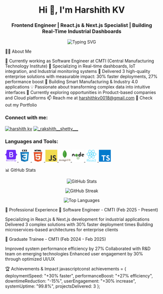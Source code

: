 <h1 align="center">Hi 👋, I'm Harshith KV</h1>
<h3 align="center">Frontend Engineer | React.js & Next.js Specialist | Building Real-Time Industrial Dashboards</h3>
<p align="center">
  <img src="https://readme-typing-svg.herokuapp.com?font=Fira+Code&pause=1000&color=2E9EF7&center=true&vCenter=true&width=435&lines=Frontend+Engineer+%7C+1%2B+Years;React.js+%7C+Next.js+Expert;IoT+%26+Real-Time+Systems;Smart+Manufacturing+Solutions" alt="Typing SVG" />
</p>

👨‍💻 About Me

🔭 Currently working as Software Engineer at CMTI (Central Manufacturing Technology Institute)
🚀 Specializing in Real-time dashboards, IoT integration, and Industrial monitoring systems
💼 Delivered 3 high-quality enterprise solutions with measurable impact: 30% faster deployments, 27% performance boost
🌱 Building Smart Manufacturing & Industry 4.0 applications
💡 Passionate about transforming complex data into intuitive interfaces
🎯 Currently exploring opportunities in Product-based companies and Cloud platforms
📫 Reach me at harshithkv0018@gmail.com
📄 Check out my Portfolio

<h3 align="left">Connect with me:</h3>
<p align="left">
<a href="https://www.linkedin.com/in/harshithkv18/" target="blank"><img align="center" src="https://raw.githubusercontent.com/rahuldkjain/github-profile-readme-generator/master/src/images/icons/Social/linked-in-alt.svg" alt="harshith kv" height="30" width="40" /></a>
<a href="https://instagram.com/_rakshith__shetty___" target="blank"><img align="center" src="https://raw.githubusercontent.com/rahuldkjain/github-profile-readme-generator/master/src/images/icons/Social/instagram.svg" alt="_rakshith__shetty___" height="30" width="40" /></a>
</p>

<h3 align="left">Languages and Tools:</h3>
<p align="left"> <a href="https://getbootstrap.com" target="_blank" rel="noreferrer"> <img src="https://raw.githubusercontent.com/devicons/devicon/master/icons/bootstrap/bootstrap-plain-wordmark.svg" alt="bootstrap" width="40" height="40"/> </a> <a href="https://www.w3schools.com/css/" target="_blank" rel="noreferrer"> <img src="https://raw.githubusercontent.com/devicons/devicon/master/icons/css3/css3-original-wordmark.svg" alt="css3" width="40" height="40"/> </a> <a href="https://www.w3.org/html/" target="_blank" rel="noreferrer"> <img src="https://raw.githubusercontent.com/devicons/devicon/master/icons/html5/html5-original-wordmark.svg" alt="html5" width="40" height="40"/> </a> <a href="https://developer.mozilla.org/en-US/docs/Web/JavaScript" target="_blank" rel="noreferrer"> <img src="https://raw.githubusercontent.com/devicons/devicon/master/icons/javascript/javascript-original.svg" alt="javascript" width="40" height="40"/> </a> <a href="https://www.mongodb.com/" target="_blank" rel="noreferrer"> <img src="https://raw.githubusercontent.com/devicons/devicon/master/icons/mongodb/mongodb-original-wordmark.svg" alt="mongodb" width="40" height="40"/> </a> <a href="https://nodejs.org" target="_blank" rel="noreferrer"> <img src="https://raw.githubusercontent.com/devicons/devicon/master/icons/nodejs/nodejs-original-wordmark.svg" alt="nodejs" width="40" height="40"/> </a> <a href="https://reactjs.org/" target="_blank" rel="noreferrer"> <img src="https://raw.githubusercontent.com/devicons/devicon/master/icons/react/react-original-wordmark.svg" alt="react" width="40" height="40"/> </a> <a href="https://www.typescriptlang.org/" target="_blank" rel="noreferrer"> <img src="https://raw.githubusercontent.com/devicons/devicon/master/icons/typescript/typescript-original.svg" alt="typescript" width="40" height="40"/> </a> </p>

📊 GitHub Stats
<p align="center">
  <img src="https://github-readme-stats.vercel.app/api?username=Harshithshetty07&show_icons=true&theme=tokyonight&hide_border=true" alt="GitHub Stats" />
</p>
<p align="center">
  <img src="https://github-readme-streak-stats.herokuapp.com/?user=Harshithshetty07&theme=tokyonight&hide_border=true" alt="GitHub Streak" />
</p>
<p align="center">
  <img src="https://github-readme-stats.vercel.app/api/top-langs/?username=Harshithshetty07&layout=compact&theme=tokyonight&hide_border=true" alt="Top Languages" />
</p>

💼 Professional Experience
🔹 Software Engineer - CMTI (Feb 2025 - Present)

Specializing in React.js & Next.js development for industrial applications
Delivered 3 complex solutions with 30% faster deployment times
Building microservices-based architectures for enterprise clients

🔹 Graduate Trainee - CMTI (Feb 2024 - Feb 2025)

Improved system performance efficiency by 27%
Collaborated with R&D team on emerging technologies
Enhanced user engagement by 30% through optimized UI/UX

🏆 Achievements & Impact
javascriptconst achievements = {
  deploymentSpeed: "+30% faster",
  performanceBoost: "+27% efficiency",
  downtimeReduction: "-15%",
  userEngagement: "+30% increase",
  systemUptime: "99.8%",
  projectsDelivered: 3
};
